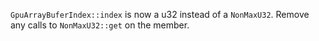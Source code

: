 
`GpuArrayBuferIndex::index` is now a u32 instead of a `NonMaxU32`. Remove any calls to `NonMaxU32::get` on the member.
